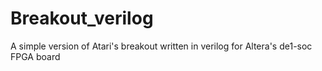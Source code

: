 # Breakout_verilog
A simple version of Atari's breakout written in verilog for Altera's de1-soc FPGA board
